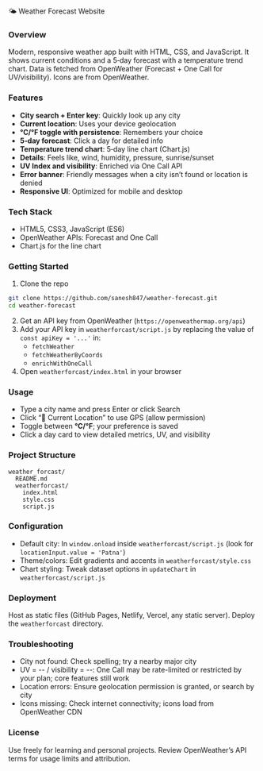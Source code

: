 🌤️ Weather Forecast Website

### Overview
Modern, responsive weather app built with HTML, CSS, and JavaScript. It shows current conditions and a 5‑day forecast with a temperature trend chart. Data is fetched from OpenWeather (Forecast + One Call for UV/visibility). Icons are from OpenWeather.

### Features
- **City search + Enter key**: Quickly look up any city
- **Current location**: Uses your device geolocation
- **°C/°F toggle with persistence**: Remembers your choice
- **5‑day forecast**: Click a day for detailed info
- **Temperature trend chart**: 5‑day line chart (Chart.js)
- **Details**: Feels like, wind, humidity, pressure, sunrise/sunset
- **UV Index and visibility**: Enriched via One Call API
- **Error banner**: Friendly messages when a city isn’t found or location is denied
- **Responsive UI**: Optimized for mobile and desktop

### Tech Stack
- HTML5, CSS3, JavaScript (ES6)
- OpenWeather APIs: Forecast and One Call
- Chart.js for the line chart

### Getting Started
1) Clone the repo
```bash
git clone https://github.com/sanesh847/weather-forecast.git
cd weather-forecast
```
2) Get an API key from OpenWeather (`https://openweathermap.org/api`)
3) Add your API key in `weatherforcast/script.js` by replacing the value of `const apiKey = '...'` in:
   - `fetchWeather`
   - `fetchWeatherByCoords`
   - `enrichWithOneCall`
4) Open `weatherforcast/index.html` in your browser

### Usage
- Type a city name and press Enter or click Search
- Click “📍 Current Location” to use GPS (allow permission)
- Toggle between **°C/°F**; your preference is saved
- Click a day card to view detailed metrics, UV, and visibility

### Project Structure
```
weather_forcast/
  README.md
  weatherforcast/
    index.html
    style.css
    script.js
```

### Configuration
- Default city: In `window.onload` inside `weatherforcast/script.js` (look for `locationInput.value = 'Patna'`)
- Theme/colors: Edit gradients and accents in `weatherforcast/style.css`
- Chart styling: Tweak dataset options in `updateChart` in `weatherforcast/script.js`

### Deployment
Host as static files (GitHub Pages, Netlify, Vercel, any static server). Deploy the `weatherforcast` directory.

### Troubleshooting
- City not found: Check spelling; try a nearby major city
- UV = -- / visibility = --: One Call may be rate-limited or restricted by your plan; core features still work
- Location errors: Ensure geolocation permission is granted, or search by city
- Icons missing: Check internet connectivity; icons load from OpenWeather CDN

### License
Use freely for learning and personal projects. Review OpenWeather’s API terms for usage limits and attribution.


